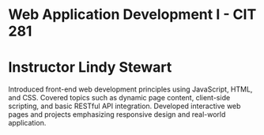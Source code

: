 # Web Application Development I - CIT 281
# Instructor Lindy Stewart
Introduced front-end web development principles using JavaScript, HTML, and CSS. Covered topics such as dynamic page content, client-side scripting, and basic RESTful API integration. Developed interactive web pages and projects emphasizing responsive design and real-world application.

